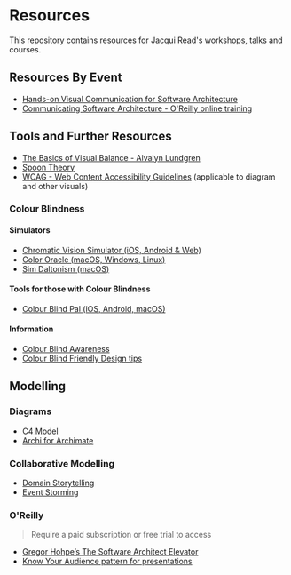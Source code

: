 # Resources
This repository contains resources for Jacqui Read's workshops, talks and courses.

## Resources By Event
- [Hands-on Visual Communication for Software Architecture](events/hands-on.md)
- [Communicating Software Architecture - O'Reilly online training](events/communicating-sa.md)

## Tools and Further Resources
- [The Basics of Visual Balance - Alvalyn Lundgren](https://alvalyn.com/the-basics-of-visual-balance/)
- [Spoon Theory](https://butyoudontlooksick.com/articles/written-by-christine/the-spoon-theory/)
- [WCAG - Web Content Accessibility Guidelines](https://wcag.com/resource/what-is-wcag/) (applicable to diagram and other visuals)

### Colour Blindness

#### Simulators
- [Chromatic Vision Simulator (iOS, Android & Web)](https://asada.website/cvsimulator/e/)
- [Color Oracle (macOS, Windows, Linux)](https://colororacle.org/)
- [Sim Daltonism (macOS)](https://michelf.ca/projects/sim-daltonism/)

#### Tools for those with Colour Blindness
- [Colour Blind Pal (iOS, Android, macOS)](https://colorblindpal.com/)

#### Information
- [Colour Blind Awareness](https://www.colourblindawareness.org/)
- [Colour Blind Friendly Design tips](https://www.colorblindguide.com/post/colorblind-friendly-design-1)

## Modelling

### Diagrams
- [C4 Model](https://c4model.com/)
- [Archi for Archimate](https://www.archimatetool.com/)

### Collaborative Modelling
- [Domain Storytelling](https://domainstorytelling.org/)
- [Event Storming](https://www.eventstorming.com/)

### O'Reilly
> Require a paid subscription or free trial to access
- [Gregor Hohpe’s The Software Architect Elevator](https://learning.oreilly.com/library/view/the-software-architect/9781492077534/)
- [Know Your Audience pattern for presentations](https://learning.oreilly.com/library/view/presentation-patterns-techniques/9780132963381/ch01.html#ch01lev1sec1)